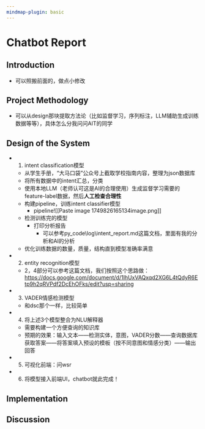 ```yaml
---
mindmap-plugin: basic
---
```


# Chatbot Report

## Introduction
- 可以照搬前面的，做点小修改

## Project Methodology
- 可以从design那块提取方法论（比如监督学习，序列标注，LLM辅助生成训练数据等等），具体怎么分我问问AIT的同学

## Design of the System
- 1. intent classification模型
    - 从学生手册，“大马口袋”公众号上截取学校指南内容，整理为json数据库
    - 将所有数据中的intent汇总，分类
    - 使用本地LLM（老师认可这是AI的合理使用）生成监督学习需要的feature-label数据，然后**人工检查合理性**
    - 构建pipeline，训练intent classifier模型
        - pipeline![[Paste image 1749826165134image.png]]
    - 检测训练完的模型
        - 打印分析报告
            - 可以参考py_code\log\intent_report.md这篇文档，里面有我的分析和AI的分析
    - 优化训练数据的数量，质量，结构直到模型准确率满意
- 2. entity recognition模型
    - 2，4部分可以参考这篇文档，我们按照这个思路做：https://docs.google.com/document/d/1IhUxVAQxqd2XG6L4tQdyR6Etp9h2qRVPdf2DcEhOFks/edit?usp=sharing
- 3. VADER情感检测模型
    - 和dsc那个一样，比较简单
- 4. 将上述3个模型整合为NLU解释器
    - 需要构建一个方便查询的知识库
    - 预期的效果：输入文本——检测实体，意图，VADER分数——查询数据库获取答案——将答案填入预设的模板（按不同意图和情感分类）——输出回答
- 5. 可视化前端：问wsr
- 6. 将模型接入前端UI，chatbot就此完成！

## Implementation

## Discussion